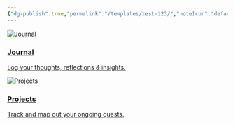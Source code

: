 ```yaml
---
{"dg-publish":true,"permalink":"/templates/test-123/","noteIcon":"default"}
---
```


<div class="flashcard-grid grid-2">
  <div class="flashcard">
    <a href="BMS">
      <div class="flashcard-image">
        <img 
        src="/IMG/BRS.png" 
        alt="Journal">
      </div>
      <div class="flashcard-content">
        <h3>Journal</h3>
        <p>Log your thoughts, reflections & insights.</p>
      </div>
    </a>
  </div>

  <div class="flashcard">
    <a href="Projects">
      <div class="flashcard-image">
        <img src="/img/projects.png" alt="Projects">
      </div>
      <div class="flashcard-content">
        <h3>Projects</h3>
        <p>Track and map out your ongoing quests.</p>
      </div>
    </a>
  </div>
</div>




